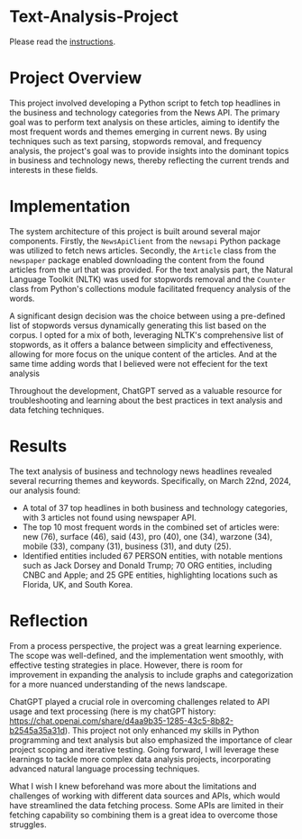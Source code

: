 # Text-Analysis-Project
 
Please read the [instructions](instructions.md).

# Project Overview

This project involved developing a Python script to fetch top headlines in the business and technology categories from the News API. The primary goal was to perform text analysis on these articles, aiming to identify the most frequent words and themes emerging in current news. By using techniques such as text parsing, stopwords removal, and frequency analysis, the project's goal was to provide insights into the dominant topics in business and technology news, thereby reflecting the current trends and interests in these fields.

# Implementation

The system architecture of this project is built around several major components. Firstly, the `NewsApiClient` from the `newsapi` Python package was utilized to fetch news articles. Secondly, the `Article` class from the `newspaper` package enabled downloading the content from the found articles from the url that was provided. For the text analysis part, the Natural Language Toolkit (NLTK) was used for stopwords removal and the `Counter` class from Python's collections module facilitated frequency analysis of the words.

A significant design decision was the choice between using a pre-defined list of stopwords versus dynamically generating this list based on the corpus. I opted for a mix of both, leveraging NLTK's comprehensive list of stopwords, as it offers a balance between simplicity and effectiveness, allowing for more focus on the unique content of the articles. And at the same time adding words that I believed were not effecient for the text analysis

Throughout the development, ChatGPT served as a valuable resource for troubleshooting and learning about the best practices in text analysis and data fetching techniques.

# Results

The text analysis of business and technology news headlines revealed several recurring themes and keywords. Specifically, on March 22nd, 2024, our analysis found:

- A total of 37 top headlines in both business and technology categories, with 3 articles not found using newspaper API.
- The top 10 most frequent words in the combined set of articles were: new (76), surface (46), said (43), pro (40), one (34), warzone (34), mobile (33), company (31), business (31), and duty (25).
- Identified entities included 67 PERSON entities, with notable mentions such as Jack Dorsey and Donald Trump; 70 ORG entities, including CNBC and Apple; and 25 GPE entities, highlighting locations such as Florida, UK, and South Korea.

# Reflection

From a process perspective, the project was a great learning experience. The scope was well-defined, and the implementation went smoothly, with effective testing strategies in place. However, there is room for improvement in expanding the analysis to include graphs and categorization for a more nuanced understanding of the news landscape.

ChatGPT played a crucial role in overcoming challenges related to API usage and text processing (here is my chatGPT history: https://chat.openai.com/share/d4aa9b35-1285-43c5-8b82-b2545a35a31d). This project not only enhanced my skills in Python programming and text analysis but also emphasized the importance of clear project scoping and iterative testing. Going forward, I will leverage these learnings to tackle more complex data analysis projects, incorporating advanced natural language processing techniques.

What I wish I knew beforehand was more about the limitations and challenges of working with different data sources and APIs, which would have streamlined the data fetching process. Some APIs are limited in their fetching capability so combining them is a great idea to overcome those struggles.
